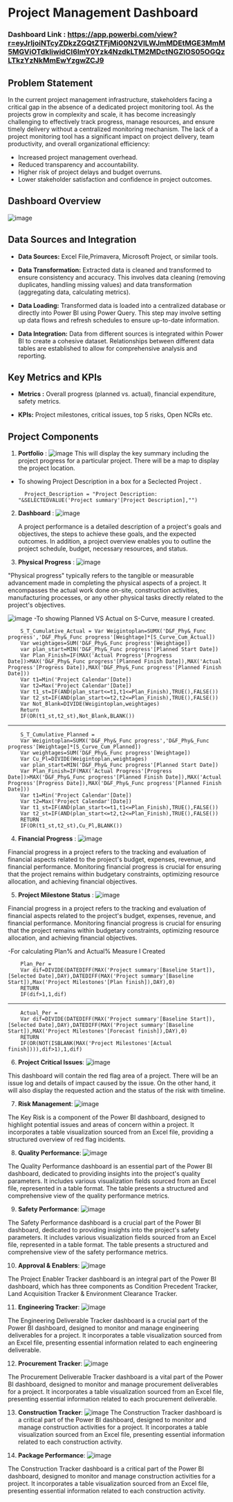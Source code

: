 # Project Management Dashboard

### Dashboard Link : https://app.powerbi.com/view?r=eyJrIjoiNTcyZDkzZGQtZTFjMi00N2VlLWJmMDEtMGE3MmM5MGViOTdkIiwidCI6ImY0Yzk4NzdkLTM2MDctNGZlOS05OGQzLTkzYzNkMmEwYzgwZCJ9

## Problem Statement

In the current project management infrastructure, stakeholders facing a critical gap in the absence of a dedicated project monitoring tool. As the projects grow in complexity and scale, it has become increasingly challenging to effectively track progress, manage resources, and ensure timely delivery without a centralized monitoring mechanism.
The lack of a project monitoring tool has a significant impact on project delivery, team productivity, and overall organizational efficiency:

-	Increased project management overhead.
-	Reduced transparency and accountability.
-	Higher risk of project delays and budget overruns.
-	Lower stakeholder satisfaction and confidence in project outcomes.

## Dashboard Overview
![image](https://github.com/AlamKhan8140/Alam_portfoli/assets/156282145/082828f8-e212-4460-825d-be0d2c9ae3c3)

## Data Sources and Integration 

- **Data Sources:**  Excel File,Primavera, Microsoft Project, or similar tools.

- **Data Transformation:** Extracted data is cleaned and transformed to ensure consistency and accuracy. This involves data cleaning (removing duplicates, handling missing values) and data transformation (aggregating data, calculating metrics).
- **Data Loading:** Transformed data is loaded into a centralized database or directly into Power BI using Power Query. This step may involve setting up data flows and refresh schedules to ensure up-to-date information.
- **Data Integration:** Data from different sources is integrated within Power BI to create a cohesive dataset. Relationships between different data tables are established to allow for comprehensive analysis and reporting.

## Key Metrics and KPIs
- **Metrics :** Overall progress (planned vs. actual), financial expenditure, safety metrics.

- **KPIs:** Project milestones, critical issues, top 5 risks, Open NCRs etc.

## Project Components
 1. **Portfolio** :
       ![image](https://github.com/AlamKhan8140/Alam_portfoli/assets/156282145/ba81abcf-3106-470a-b795-cd457e7e1912)
       This will display the key summary including the project progress for a particular project. There will be a map to display the project location.

- To showing Project Description in a box for a Seclected Project .


        Project_Description = "Project Description:   "&SELECTEDVALUE('Project summary'[Project Description],"")


2. **Dashboard** :
     ![image](https://github.com/AlamKhan8140/Alam_portfoli/assets/156282145/7cc59375-e4c7-420c-9487-2a67471881ee)

     A project performance is a detailed description of a project's goals and objectives, the steps to achieve these goals, and the expected outcomes. In addition, a project overview enables you to outline the project schedule, budget, necessary resources, and status.


3. **Physical Progress** :
![image](https://github.com/AlamKhan8140/Alam_portfoli/assets/156282145/38218f8b-c280-4e6c-a3ad-1967e8bc668f)

"Physical progress" typically refers to the tangible or measurable advancement made in completing the physical aspects of a project. It encompasses the actual work done on-site, construction activities, manufacturing processes, or any other physical tasks directly related to the project's objectives.

![image](https://github.com/AlamKhan8140/Alam_portfoli/assets/156282145/6427ec22-f268-40d3-99dc-70722bf3d08a)
-To showing Planned VS Actual on S-Curve, measure I created.

        S_T_Cumulative_Actual = Var Weigintoplan=SUMX('D&F_Phy&_Func progress','D&F_Phy&_Func progress'[Weightage]*[S_Curve_Cum_Actual])
        Var weightages=SUM('D&F_Phy&_Func progress'[Weightage])
        var plan_start=MIN('D&F_Phy&_Func progress'[Planned Start Date])
        Var Plan_Finish=IF(MAX('Actual Progress'[Progress Date])>MAX('D&F_Phy&_Func progress'[Planned Finish Date]),MAX('Actual Progress'[Progress Date]),MAX('D&F_Phy&_Func progress'[Planned Finish Date]))
        Var t1=Min('Project Calendar'[Date])
        Var t2=Max('Project Calendar'[Date])
        Var t1_st=IF(AND(plan_start<=t1,t1<=Plan_Finish),TRUE(),FALSE())
        Var t2_st=IF(AND(plan_start<=t2,t2<=Plan_Finish),TRUE(),FALSE())
        Var Not_Blank=DIVIDE(Weigintoplan,weightages)
        Return
        IF(OR(t1_st,t2_st),Not_Blank,BLANK())

-----------------------------------------------

        S_T_Cumulative_Planned = 
        Var Weigintoplan=SUMX('D&F_Phy&_Func progress','D&F_Phy&_Func progress'[Weightage]*[S_Curve_Cum_Planned])
        Var weightages=SUM('D&F_Phy&_Func progress'[Weightage])
        Var Cu_Pl=DIVIDE(Weigintoplan,weightages)
        var plan_start=MIN('D&F_Phy&_Func progress'[Planned Start Date])
        Var Plan_Finish=IF(MAX('Actual Progress'[Progress Date])>MAX('D&F_Phy&_Func progress'[Planned Finish Date]),MAX('Actual Progress'[Progress Date]),MAX('D&F_Phy&_Func progress'[Planned Finish Date]))
        Var t1=Min('Project Calendar'[Date])
        Var t2=Max('Project Calendar'[Date])
        Var t1_st=IF(AND(plan_start<=t1,t1<=Plan_Finish),TRUE(),FALSE())
        Var t2_st=IF(AND(plan_start<=t2,t2<=Plan_Finish),TRUE(),FALSE())
        RETURN
        IF(OR(t1_st,t2_st),Cu_Pl,BLANK())




4. **Financial Progress** :
![image](https://github.com/AlamKhan8140/Alam_portfoli/assets/156282145/df84dac7-61ac-4ef0-9684-f4941392e5ae)

Financial progress in a project refers to the tracking and evaluation of financial aspects related to the project's budget, expenses, revenue, and financial performance. Monitoring financial progress is crucial for ensuring that the project remains within budgetary constraints, optimizing resource allocation, and achieving financial objectives.


5. **Project Milestone Status** :
![image](https://github.com/AlamKhan8140/Alam_portfoli/assets/156282145/52c1a210-1862-4d6d-847e-a6f520a5ff1e)

Financial progress in a project refers to the tracking and evaluation of financial aspects related to the project's budget, expenses, revenue, and financial performance. Monitoring financial progress is crucial for ensuring that the project remains within budgetary constraints, optimizing resource allocation, and achieving financial objectives.

-For calculating Plan% and Actual% Measure I Created

        Plan_Per = 
        Var dif=DIVIDE(DATEDIFF(MAX('Project summary'[Baseline Start]),[Selected Date],DAY),DATEDIFF(MAX('Project summary'[Baseline Start]),Max('Project Milestones'[Plan finish]),DAY),0)
        RETURN
        IF(dif>1,1,dif)
----

        Actual_Per = 
        Var dif=DIVIDE(DATEDIFF(MAX('Project summary'[Baseline Start]),[Selected Date],DAY),DATEDIFF(MAX('Project summary'[Baseline Start]),MAX('Project Milestones'[Forecast finish]),DAY),0)
        RETURN
        IF(OR(NOT(ISBLANK(MAX('Project Milestones'[Actual finish]))),dif>1),1,dif)


6. **Project Critical Issues**:
![image](https://github.com/AlamKhan8140/Alam_portfoli/assets/156282145/9cde7d4e-dbbb-4f7d-b571-eb0a5f641a87)

This dashboard will contain the red flag area of a project. There will be an issue log and details of impact caused by the issue. On the other hand, it will also display the requested action and the status of the risk with timeline.

7. **Risk Management**:
![image](https://github.com/AlamKhan8140/Alam_portfoli/assets/156282145/eaa2d05b-4cca-494f-bba3-f2610e84a4a7)

The Key Risk is a component of the Power BI dashboard, designed to highlight potential issues and areas of concern within a project. It incorporates a table visualization sourced from an Excel file, providing a structured overview of red flag incidents.


8. **Quality Performance**:
![image](https://github.com/AlamKhan8140/Alam_portfoli/assets/156282145/f17adb33-55ef-4a9c-8229-7c44bd6eb4a5)

The Quality Performance dashboard is an essential part of the Power BI dashboard, dedicated to providing insights into the project's quality parameters. It includes various visualization fields sourced from an Excel file, represented in a table format. The table presents a structured and comprehensive view of the quality performance metrics.


9. **Safety Performance**:
![image](https://github.com/AlamKhan8140/Alam_portfoli/assets/156282145/b2d9cad7-600d-4718-aff9-d73edad40203)

The Safety Performance dashboard is a crucial part of the Power BI dashboard, dedicated to providing insights into the project's safety parameters. It includes various visualization fields sourced from an Excel file, represented in a table format. The table presents a structured and comprehensive view of the safety performance metrics.

10. **Approval & Enablers**:
![image](https://github.com/AlamKhan8140/Alam_portfoli/assets/156282145/7c6eb8b0-1ad2-406b-94c9-a8b64e5fe387)

The Project Enabler Tracker dashboard is an integral part of the Power BI dashboard, which has three components as Condition Precedent Tracker, Land Acquisition Tracker & Environment Clearance Tracker.

11. **Engineering Tracker**:
![image](https://github.com/AlamKhan8140/Alam_portfoli/assets/156282145/97fc0858-558a-414f-a60a-4c127f1544ca)

The Engineering Deliverable Tracker dashboard is a crucial part of the Power BI dashboard, designed to monitor and manage engineering deliverables for a project. It incorporates a table visualization sourced from an Excel file, presenting essential information related to each engineering deliverable.

12.	**Procurement Tracker**:
![image](https://github.com/AlamKhan8140/Alam_portfoli/assets/156282145/9a8a99ef-ee03-4826-b954-2be0fd834b24)

The Procurement Deliverable Tracker dashboard is a vital part of the Power BI dashboard, designed to monitor and manage procurement deliverables for a project. It incorporates a table visualization sourced from an Excel file, presenting essential information related to each procurement deliverable.

13.	**Construction Tracker**:
![image](https://github.com/AlamKhan8140/Alam_portfoli/assets/156282145/a6be9d07-ea70-4e20-a0f5-8c5d219e41be)
The Construction Tracker dashboard is a critical part of the Power BI dashboard, designed to monitor and manage construction activities for a project. It incorporates a table visualization sourced from an Excel file, presenting essential information related to each construction activity.

14.	**Package Performance**:
![image](https://github.com/AlamKhan8140/Alam_portfoli/assets/156282145/3ad7046c-f408-4744-aa09-332f3e2ad59f)

The Construction Tracker dashboard is a critical part of the Power BI dashboard, designed to monitor and manage construction activities for a project. It incorporates a table visualization sourced from an Excel file, presenting essential information related to each construction activity.
